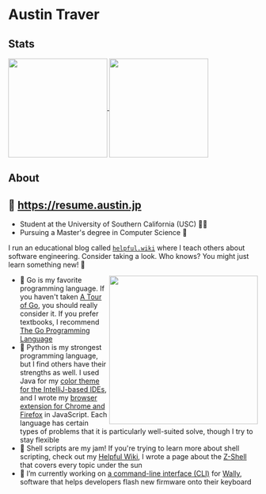<!-- **austintraver/austintraver** is a ✨ _special_ ✨ repository because its `README.md` (this file) appears on your GitHub profile. -->

# Austin Traver

## Stats


<a href="#">
  <img align="center" alt="" height="200" src="https://github-readme-stats.vercel.app/api?username=austintraver&theme=vue&show_icons=true&count_private=true">
</a>

<a href="#">
  <img align="center" alt="" height="200" src="https://github-readme-stats.vercel.app/api/top-langs/?username=austintraver&theme=vue&langs_count=8&exclude_repo=usclassifieds,newsfeed&hide=ruby,kotlin,roff,scss&layout=compact">
</a>

## About

## 🌟 <https://resume.austin.jp>

- Student at the University of Southern California (USC) ✌🏻
- Pursuing a Master's degree in Computer Science 💾

I run an educational blog called [`helpful.wiki`][wiki] where I teach others about software engineering. Consider taking a look. Who knows? You might just learn something new! 📖

<a href="#">
  <img align="right" alt="" height="300" src="/pusheen.gif">
</a>

- 🌱 Go is my favorite programming language. If you haven't taken [A Tour of Go], you should really consider it. If you prefer textbooks, I recommend [The Go Programming Language]
- 🐍 Python is my strongest programming language, but I find others have their strengths as well. I used Java for my [color theme for the IntelliJ-based IDEs](https://plugins.jetbrains.com/plugin/16230-professor-theme), and I wrote my [browser extension for Chrome and Firefox](https://github.com/austintraver/merge) in JavaScript. Each language has certain types of problems that it is particularly well-suited solve, though I try to stay flexible
- 🐚 Shell scripts are my jam! If you're trying to learn more about shell scripting, check out my [Helpful Wiki][wiki], I wrote a page about the [Z-Shell](https://helpful.wiki/zsh) that covers every topic under the sun
- 🔭 I’m currently working on [a command-line interface (CLI)](https://github.com/austintraver/wally) for [Wally][], software that helps developers flash new firmware onto their keyboard

[wiki]: https://helpful.wiki
[A Tour of Go]: https://tour.golang.org/welcome/1
[The Go Programming Language]: https://www.google.com/books/edition/The_Go_Programming_Language/SJHvCgAAQBAJ
[Wally]: https://github.com/zsa/wally

